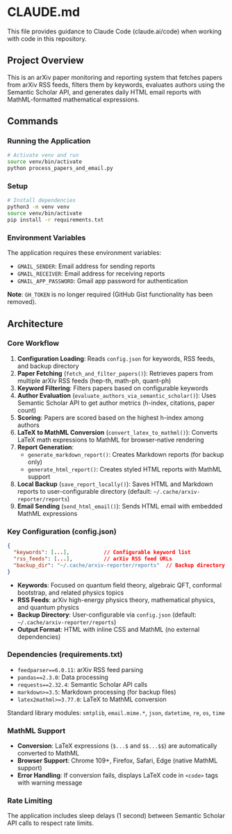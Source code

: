 # CLAUDE.md

This file provides guidance to Claude Code (claude.ai/code) when working with code in this repository.

## Project Overview

This is an arXiv paper monitoring and reporting system that fetches papers from arXiv RSS feeds, filters them by keywords, evaluates authors using the Semantic Scholar API, and generates daily HTML email reports with MathML-formatted mathematical expressions.

## Commands

### Running the Application
```bash
# Activate venv and run
source venv/bin/activate
python process_papers_and_email.py
```

### Setup
```bash
# Install dependencies
python3 -m venv venv
source venv/bin/activate
pip install -r requirements.txt
```

### Environment Variables
The application requires these environment variables:
- `GMAIL_SENDER`: Email address for sending reports
- `GMAIL_RECEIVER`: Email address for receiving reports
- `GMAIL_APP_PASSWORD`: Gmail app password for authentication

**Note**: `GH_TOKEN` is no longer required (GitHub Gist functionality has been removed).

## Architecture

### Core Workflow
1. **Configuration Loading**: Reads `config.json` for keywords, RSS feeds, and backup directory
2. **Paper Fetching** (`fetch_and_filter_papers()`): Retrieves papers from multiple arXiv RSS feeds (hep-th, math-ph, quant-ph)
3. **Keyword Filtering**: Filters papers based on configurable keywords
4. **Author Evaluation** (`evaluate_authors_via_semantic_scholar()`): Uses Semantic Scholar API to get author metrics (h-index, citations, paper count)
5. **Scoring**: Papers are scored based on the highest h-index among authors
6. **LaTeX to MathML Conversion** (`convert_latex_to_mathml()`): Converts LaTeX math expressions to MathML for browser-native rendering
7. **Report Generation**:
   - `generate_markdown_report()`: Creates Markdown reports (for backup only)
   - `generate_html_report()`: Creates styled HTML reports with MathML support
8. **Local Backup** (`save_report_locally()`): Saves HTML and Markdown reports to user-configurable directory (default: `~/.cache/arxiv-reporter/reports`)
9. **Email Sending** (`send_html_email()`): Sends HTML email with embedded MathML expressions

### Key Configuration (config.json)
```json
{
  "keywords": [...],           // Configurable keyword list
  "rss_feeds": [...],          // arXiv RSS feed URLs
  "backup_dir": "~/.cache/arxiv-reporter/reports"  // Backup directory (supports tilde expansion)
}
```

- **Keywords**: Focused on quantum field theory, algebraic QFT, conformal bootstrap, and related physics topics
- **RSS Feeds**: arXiv high-energy physics theory, mathematical physics, and quantum physics
- **Backup Directory**: User-configurable via `config.json` (default: `~/.cache/arxiv-reporter/reports`)
- **Output Format**: HTML with inline CSS and MathML (no external dependencies)

### Dependencies (requirements.txt)
- `feedparser==6.0.11`: arXiv RSS feed parsing
- `pandas==2.3.0`: Data processing
- `requests==2.32.4`: Semantic Scholar API calls
- `markdown>=3.5`: Markdown processing (for backup files)
- `latex2mathml>=3.77.0`: LaTeX to MathML conversion

Standard library modules: `smtplib`, `email.mime.*`, `json`, `datetime`, `re`, `os`, `time`

### MathML Support
- **Conversion**: LaTeX expressions (`$...$` and `$$...$$`) are automatically converted to MathML
- **Browser Support**: Chrome 109+, Firefox, Safari, Edge (native MathML support)
- **Error Handling**: If conversion fails, displays LaTeX code in `<code>` tags with warning message

### Rate Limiting
The application includes sleep delays (1 second) between Semantic Scholar API calls to respect rate limits.
